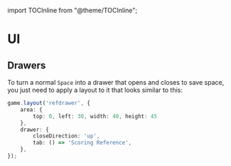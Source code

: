 import TOCInline from "@theme/TOCInline";

<TOCInline toc={toc} />

# UI

## Drawers
To turn a normal `Space` into a drawer that opens and closes to save space, you just need to apply a layout to it that looks similar to this:

```ts
game.layout('refdrawer', {
    area: {
        top: 0, left: 30, width: 40, height: 45
    },
    drawer: {
        closeDirection: 'up',
        tab: () => 'Scoring Reference',
    },
});
```

